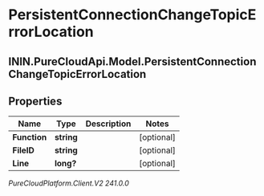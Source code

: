 # PersistentConnectionChangeTopicErrorLocation

## ININ.PureCloudApi.Model.PersistentConnectionChangeTopicErrorLocation

## Properties

|Name | Type | Description | Notes|
|------------ | ------------- | ------------- | -------------|
| **Function** | **string** |  | [optional] |
| **FileID** | **string** |  | [optional] |
| **Line** | **long?** |  | [optional] |



_PureCloudPlatform.Client.V2 241.0.0_
